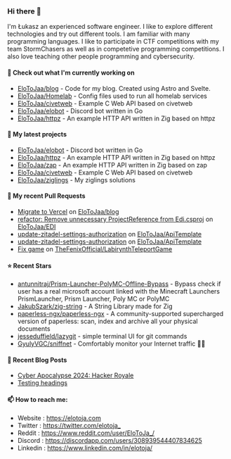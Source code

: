### Hi there 👋

I'm Łukasz an experienced software engineer. I like to explore different technologies and try out different tools. I am familiar with many programming languages. I like to participate in CTF competitions with my team StormChasers as well as in competetive programming competitions. I also love teaching other people programming and cybersecurity.

#### 👷 Check out what I'm currently working on

- [EloToJaa/blog](https://github.com/EloToJaa/blog) - Code for my blog. Created using Astro and Svelte.
- [EloToJaa/Homelab](https://github.com/EloToJaa/Homelab) - Config files used to run all homelab services
- [EloToJaa/civetweb](https://github.com/EloToJaa/civetweb) - Example C Web API based on civetweb
- [EloToJaa/elobot](https://github.com/EloToJaa/elobot) - Discord bot written in Go
- [EloToJaa/httpz](https://github.com/EloToJaa/httpz) - An example HTTP API written in Zig based on httpz

#### 🌱 My latest projects

- [EloToJaa/elobot](https://github.com/EloToJaa/elobot) - Discord bot written in Go
- [EloToJaa/httpz](https://github.com/EloToJaa/httpz) - An example HTTP API written in Zig based on httpz
- [EloToJaa/zap](https://github.com/EloToJaa/zap) - An example HTTP API written in Zig based on zap
- [EloToJaa/civetweb](https://github.com/EloToJaa/civetweb) - Example C Web API based on civetweb
- [EloToJaa/ziglings](https://github.com/EloToJaa/ziglings) - My ziglings solutions

#### 🔨 My recent Pull Requests

- [Migrate to Vercel](https://github.com/EloToJaa/blog/pull/167) on [EloToJaa/blog](https://github.com/EloToJaa/blog)
- [refactor: Remove unnecessary ProjectReference from Edi.csproj](https://github.com/EloToJaa/EDI/pull/8) on [EloToJaa/EDI](https://github.com/EloToJaa/EDI)
- [update-zitadel-settings-authorization](https://github.com/EloToJaa/ApiTemplate/pull/17) on [EloToJaa/ApiTemplate](https://github.com/EloToJaa/ApiTemplate)
- [update-zitadel-settings-authorization](https://github.com/EloToJaa/ApiTemplate/pull/16) on [EloToJaa/ApiTemplate](https://github.com/EloToJaa/ApiTemplate)
- [Fix game](https://github.com/TheFenixOfficial/LabirynthTeleportGame/pull/1) on [TheFenixOfficial/LabirynthTeleportGame](https://github.com/TheFenixOfficial/LabirynthTeleportGame)

#### ⭐ Recent Stars

- [antunnitraj/Prism-Launcher-PolyMC-Offline-Bypass](https://github.com/antunnitraj/Prism-Launcher-PolyMC-Offline-Bypass) - Bypass check if user has a real microsoft account linked with the Minecraft Launchers PrismLauncher, Prism Launcher, Poly MC or PolyMC
- [JakubSzark/zig-string](https://github.com/JakubSzark/zig-string) - A String Library made for Zig
- [paperless-ngx/paperless-ngx](https://github.com/paperless-ngx/paperless-ngx) - A community-supported supercharged version of paperless: scan, index and archive all your physical documents
- [jesseduffield/lazygit](https://github.com/jesseduffield/lazygit) - simple terminal UI for git commands
- [GyulyVGC/sniffnet](https://github.com/GyulyVGC/sniffnet) - Comfortably monitor your Internet traffic 🕵️‍♂️

#### 📰 Recent Blog Posts

- [Cyber Apocalypse 2024: Hacker Royale](https://elotoja.com/blog/cyber-apocalypse/)
- [Testing headings](https://elotoja.com/blog/headings/)

#### 📫 How to reach me:
  - Website   : <https://elotoja.com>
  - Twitter   : <https://twitter.com/elotoja_>
  - Reddit    : <https://www.reddit.com/user/EloToJa_/>
  - Discord   : <https://discordapp.com/users/308939544407834625>
  - Linkedin  : <https://www.linkedin.com/in/elotoja/>
